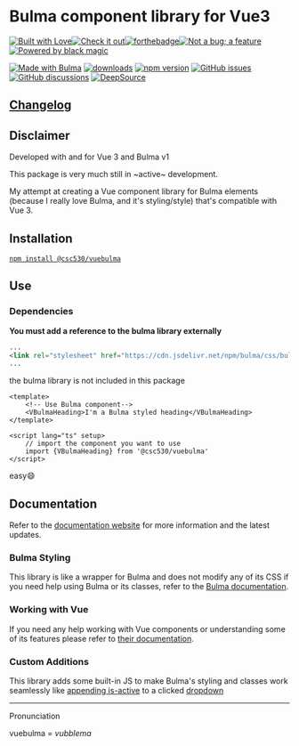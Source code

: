 # Bulma component library for Vue3

[![Built with Love](https://forthebadge.com/images/badges/built-with-love.svg)](https://forthebadge.com)[![Check it out](https://forthebadge.com/images/badges/check-it-out.svg)](https://forthebadge.com)[![forthebadge](https://forthebadge.com/images/badges/made-with-vue.svg)](https://forthebadge.com)[![Not a bug; a feature](https://forthebadge.com/images/badges/not-a-bug-a-feature.svg)](https://forthebadge.com)[![Powered by black magic](https://forthebadge.com/images/badges/powered-by-black-magic.svg)](https://forthebadge.com)

[![Made with Bulma](https://img.shields.io/badge/made%20with-Bulma-00d1b2?style=roundyed-square)](https://bulma.io)
[![downloads](https://img.shields.io/npm/dt/@csc530/vuebulma?label=npm%20downloads)](https://www.npmjs.com/package/@csc530/vuebulma)
[![npm version](https://img.shields.io/npm/v/@csc530/vuebulma?label=npm%20version&color=teal)](https://www.npmjs.com/package/@csc530/vuebulma?activeTab=versions)
[![GitHub issues](https://img.shields.io/github/issues/csc530/vuebulma?color=goldenrod)](https://github.com/csc530/vuebulma/issues)
[![GitHub discussions](https://img.shields.io/badge/Contribute-Discussions-blueviolet)](https://github.com/csc530/vuebulma/discussions)
[![DeepSource](https://app.deepsource.com/gh/csc530/vuebulma.svg/?label=active+issues&show_trend=true&token=0IgxmClGy_9_VAxF05O_ahpr)](https://app.deepsource.com/gh/csc530/vuebulma/)

## [Changelog](https://csc530.github.io/vuebulma/changelog.html)

## Disclaimer

Developed with and for Vue 3 and Bulma v1

This package is very much still in ~active~ development.

My attempt at creating a Vue component library for Bulma elements (because I really love Bulma, and it's styling/style)
that's compatible with Vue 3.

## Installation

[`npm install @csc530/vuebulma`](https://www.npmjs.com/package/@csc530/vuebulma)

## Use

### Dependencies

**You must add a reference to the bulma library externally**
    
```html
...
<link rel="stylesheet" href="https://cdn.jsdelivr.net/npm/bulma/css/bulma.min.css">
...
```
the bulma library is not included in this package


```vue
<template>
	<!-- Use Bulma component-->
	<VBulmaHeading>I'm a Bulma styled heading</VBulmaHeading>
</template>

<script lang="ts" setup>
	// import the component you want to use
	import {VBulmaHeading} from '@csc530/vuebulma'
</script>
```

easy😄

## Documentation

Refer to the [documentation website](https://csc530.github.io/vuebulma/) for more information and the latest updates.

### Bulma Styling

This library is like a wrapper for Bulma and does not modify any of its CSS if you need help using Bulma or its classes,
refer to the [Bulma documentation](https://bulma.io/documentation/).

### Working with Vue

If you need any help working with Vue components or understanding some of its features please refer
to [their documentation](https://vuejs.org/guide/introduction.html).

### Custom Additions

This library adds some built-in JS to make Bulma's styling and classes work seamlessly
like [appending is-active](/src/vbComponents/components/BulmaDropdown.vue#L4) to a
clicked [dropdown](https://bulma.io/documentation/components/dropdown/#hoverable-or-toggable)

---

Pronunciation

vuebulma = *vubblema*
